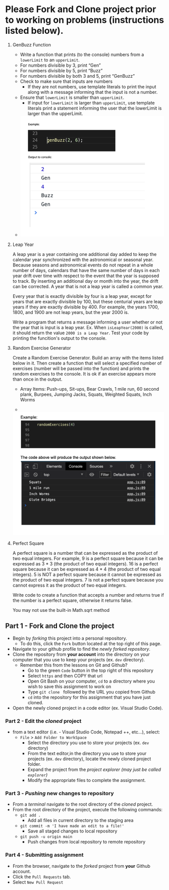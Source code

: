 # Please Fork and Clone project prior to working on problems (instructions listed below).

1. GenBuzz Function
        
   * Write a function that prints (to the console) numbers from a `lowerLimit` to an `upperLimit`.
   * For numbers divisible by 3, print “Gen”
   * For numbers divisible by 5, print “Buzz”
   * For numbers divisible by both 3 and 5, print “GenBuzz”
   * Check to make sure that inputs are numbers
     * If they are not numbers, use template literals to print the input along with a message informing that the input is not a number.
   * Ensure that `lowerLimit` is smaller than `upperLimit`.
     * If input for `lowerLimit` is larger than `upperLimit`, use template literals print a statement informing the user that the lowerLimit is larger than the upperLimit.
   * <img src="resources/img/genbuzz-example.png"> 
     


2. Leap Year

    A leap year is a year containing one additional day added to keep the calendar year synchronized with the astronomical or seasonal year. Because seasons and astronomical events do not repeat in a whole number of days, calendars that have the same number of days in each year drift over time with respect to the event that the year is supposed to track. By inserting an additional day or month into the year, the drift can be corrected. A year that is not a leap year is called a common year.

    Every year that is exactly divisible by four is a leap year, except for years that are exactly divisible by 100, but these centurial years are leap years if they are exactly divisible by 400. For example, the years 1700, 1800, and 1900 are not leap years, but the year 2000 is.

    Write a program that returns a message informing a user whether or not the year that is input is a leap year. Ex. When `isLeapYear(2000)` is called, it should return the value `2000 is a Leap Year`. Test your code by printing the funcition's output to the console.

3. Random Exercise Generator

   Create a Random Exercise Generator. Build an array with the items listed below in it. Then create a function that will select a specified number of exercises (number will be passed into the function) and prints the random exercises to the console. It is ok if an exercise appears more than once in the output.

    * Array Items: Push-ups, Sit-ups, Bear Crawls, 1 mile run, 60 second plank, Burpees, Jumping Jacks, Squats, Weighted Squats, Inch Worms

    * 
     <img src="resources/img/random-exercises.png">

4. Perfect Square

    A perfect square is a number that can be expressed as the product of two equal integers. For example, 9 is a perfect square because it can be expressed as 3 * 3 (the product of two equal integers). 16 is a perfect square because it can be expressed as 4 * 4 (the product of two equal integers). 5 is NOT a perfect square because it cannot be expressed as the product of two equal integers. 7 is not a perfect square because you cannot express it as the product of two equal integers.

    Write code to create a function that accepts a number and returns true if the number is a perfect square, otherwise it returns false.

    You may not use the built-in Math.sqrt method

## Part 1 - Fork and Clone the project

* Begin by _forking_ this project into a personal repository.
   * To do this, click the `Fork` button located at the top right of this page.
* Navigate to your github profile to find the _newly forked repository_.
* Clone the repository from **your account** into the directory on your computer that you use to keep your projects (ex. `dev` directory).
    - Remember this from the lessons on Git and Github?
        - Go to the green `Code` button in the top right of this repository
        - Select `https` and then COPY that url
        - Open Git Bash on your computer, `cd` to a directory where you wish to save this assignment to work on
        - Type `git clone ` followed by the URL you copied from Github
        - `cd` into the repository for this assignment that you have just cloned.
* Open the newly cloned project in a code editor (ex. Visual Studio Code). 

### Part 2 - Edit the _cloned_ project

* from a text editor (i.e. - Visual Studio Code, Notepad ++, etc...), select:
  * `File` > `Add Folder to WorkSpace`
    * Select the directory you use to store your projects (ex. `dev` directory) 
    * From the text editor,in the directory you use to store your projects (ex. `dev` directory), locate the newly cloned project folder.
    * Expand the project from the _project explorer (may just be called `explorer`)_
    * Modify the appropriate files to complete the assignment.
    

### Part 3 - _Pushing_ new changes to repository

* From a _terminal_ navigate to the root directory of the _cloned_ project.
* From the root directory of the project, execute the following commands:
    * `git add .`
        * Add all files in current directory to the staging area       
    * `git commit -m 'I have made an edit to a file!'`
        * Save all staged changes to local repository
    * `git push -u origin main`
        * Push changes from local repository to remote repository

### Part 4 - Submitting assignment

* From the browser, navigate to the _forked_ project from **your** Github account.
* Click the `Pull Requests` tab.
* Select `New Pull Request`
